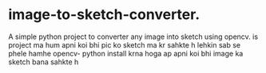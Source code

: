 # image-to-sketch-converter.

A simple python project to converter any image into sketch using opencv.
is project ma hum apni koi bhi pic ko sketch ma kr sahkte h lehkin sab se phele hamhe opencv- python install krna hoga 
ap apni koi bhi image ka sketch bana sahkte h 

